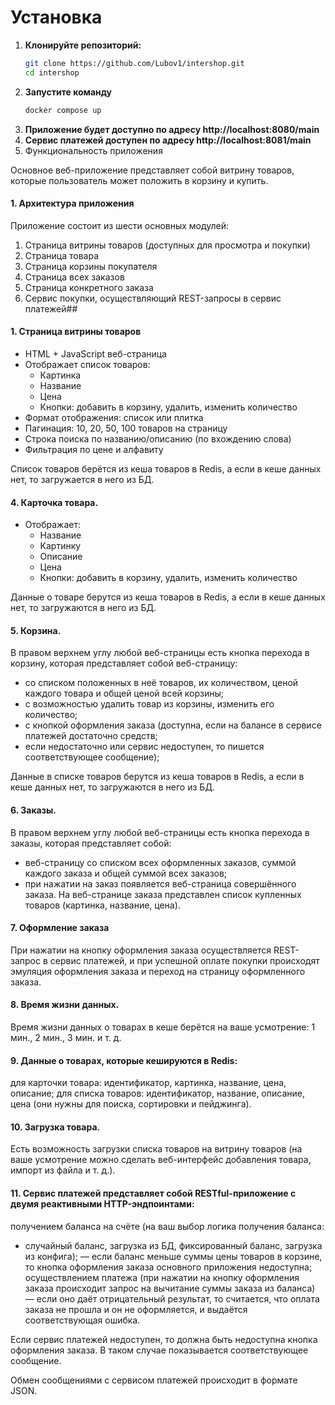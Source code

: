 # Установка
1. **Клонируйте репозиторий:**
   ```sh
   git clone https://github.com/Lubov1/intershop.git
   cd intershop

2. **Запустите команду**
    ```sh
    docker compose up

3. **Приложение будет доступно по адресу http://localhost:8080/main**
4. **Сервис платежей доступен по адресу http://localhost:8081/main**
5. Функциональность приложения

Основное веб-приложение представляет собой витрину товаров, которые пользователь может положить в корзину и купить.
#### 1. Архитектура приложения

Приложение состоит из шести основных модулей:

1. Страница витрины товаров (доступных для просмотра и покупки)
2. Страница товара
3. Страница корзины покупателя
4. Страница всех заказов
5. Страница конкретного заказа
6. Сервис покупки, осуществляющий REST-запросы в сервис платежей## 
#### 1. Страница витрины товаров 
- HTML + JavaScript веб-страница
- Отображает список товаров:
   - Картинка
   - Название
   - Цена
   - Кнопки: добавить в корзину, удалить, изменить количество
- Формат отображения: список или плитка
- Пагинация: 10, 20, 50, 100 товаров на страницу
- Строка поиска по названию/описанию (по вхождению слова)
- Фильтрация по цене и алфавиту

Список товаров берётся из кеша товаров в Redis, а если в кеше данных нет, то загружается в него из БД.
#### 4. Карточка товара.
- Отображает:
   - Название
   - Картинку
   - Описание
   - Цена
   - Кнопки: добавить в корзину, удалить, изменить количество

Данные о товаре берутся из кеша товаров в Redis, а если в кеше данных нет, то загружаются в него из БД.
#### 5. Корзина.

В правом верхнем углу любой веб-страницы есть кнопка перехода в корзину, которая представляет собой веб-страницу:
 - со списком положенных в неё товаров, их количеством, ценой каждого товара и общей ценой всей корзины;
 - с возможностью удалить товар из корзины, изменить его количество;
 - с кнопкой оформления заказа (доступна, если на балансе в сервисе платежей достаточно средств; 
 - если недостаточно или сервис недоступен, то пишется соответствующее сообщение);

Данные в списке товаров берутся из кеша товаров в Redis, а если в кеше данных нет, то загружаются в него из БД.
#### 6. Заказы.
В правом верхнем углу любой веб-страницы есть кнопка перехода в заказы, которая представляет собой:

 - веб-страницу со списком всех оформленных заказов, суммой каждого заказа и общей суммой всех заказов;
 - при нажатии на заказ появляется веб-страница совершённого заказа.
На веб-странице заказа представлен список купленных товаров (картинка, название, цена).
#### 7. Оформление заказа
При нажатии на кнопку оформления заказа осуществляется REST-запрос в сервис платежей, и при успешной оплате покупки происходят эмуляция оформления заказа и переход на страницу оформленного заказа.
#### 8. Время жизни данных.
Время жизни данных о товарах в кеше берётся на ваше усмотрение: 1 мин., 2 мин., 3 мин. и т. д.
#### 9. Данные о товарах, которые кешируются в Redis:
для карточки товара: идентификатор, картинка, название, цена, описание;
для списка товаров: идентификатор, название, описание, цена (они нужны для поиска, сортировки и пейджинга).
#### 10. Загрузка товара.
Есть возможность загрузки списка товаров на витрину товаров (на ваше усмотрение можно сделать веб-интерфейс добавления товара, импорт из файла и т. д.).
#### 11. Сервис платежей представляет собой RESTful-приложение с двумя реактивными HTTP-эндпоинтами:
получением баланса на счёте (на ваш выбор логика получения баланса:
 - случайный баланс, загрузка из БД, фиксированный баланс, загрузка из конфига);
 — если баланс меньше суммы цены товаров в корзине, то кнопка оформления заказа основного приложения недоступна;
осуществлением платежа (при нажатии на кнопку оформления заказа происходит запрос на вычитание суммы заказа из баланса) — если оно даёт отрицательный результат, то считается, что оплата заказа не прошла и он не оформляется, и выдаётся соответствующая ошибка.


Если сервис платежей недоступен, то должна быть недоступна кнопка оформления заказа. В таком случае показывается соответствующее сообщение.

Обмен сообщениями с сервисом платежей происходит в формате JSON.